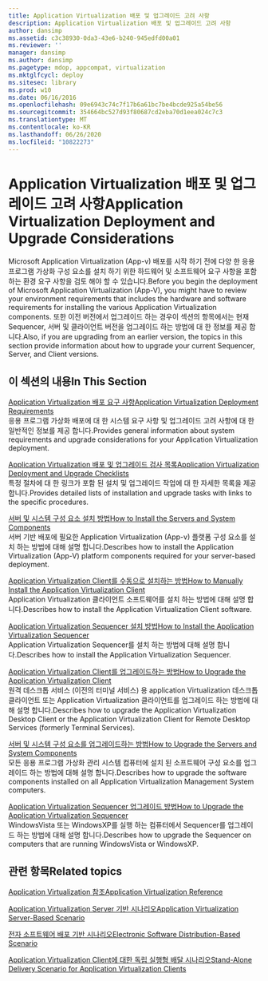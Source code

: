```yaml
---
title: Application Virtualization 배포 및 업그레이드 고려 사항
description: Application Virtualization 배포 및 업그레이드 고려 사항
author: dansimp
ms.assetid: c3c38930-0da3-43e6-b240-945edfd00a01
ms.reviewer: ''
manager: dansimp
ms.author: dansimp
ms.pagetype: mdop, appcompat, virtualization
ms.mktglfcycl: deploy
ms.sitesec: library
ms.prod: w10
ms.date: 06/16/2016
ms.openlocfilehash: 09e6943c74c7f17b6a61bc7be4bcde925a54be56
ms.sourcegitcommit: 354664bc527d93f80687cd2eba70d1eea024c7c3
ms.translationtype: MT
ms.contentlocale: ko-KR
ms.lasthandoff: 06/26/2020
ms.locfileid: "10822273"
---
```

# <span data-ttu-id="98b1f-103">Application Virtualization 배포 및 업그레이드 고려 사항</span><span class="sxs-lookup"><span data-stu-id="98b1f-103">Application Virtualization Deployment and Upgrade Considerations</span></span>


<span data-ttu-id="98b1f-104">Microsoft Application Virtualization (App-v) 배포를 시작 하기 전에 다양 한 응용 프로그램 가상화 구성 요소를 설치 하기 위한 하드웨어 및 소프트웨어 요구 사항을 포함 하는 환경 요구 사항을 검토 해야 할 수 있습니다.</span><span class="sxs-lookup"><span data-stu-id="98b1f-104">Before you begin the deployment of Microsoft Application Virtualization (App-V), you might have to review your environment requirements that includes the hardware and software requirements for installing the various Application Virtualization components.</span></span> <span data-ttu-id="98b1f-105">또한 이전 버전에서 업그레이드 하는 경우이 섹션의 항목에서는 현재 Sequencer, 서버 및 클라이언트 버전을 업그레이드 하는 방법에 대 한 정보를 제공 합니다.</span><span class="sxs-lookup"><span data-stu-id="98b1f-105">Also, if you are upgrading from an earlier version, the topics in this section provide information about how to upgrade your current Sequencer, Server, and Client versions.</span></span>

## <span data-ttu-id="98b1f-106">이 섹션의 내용</span><span class="sxs-lookup"><span data-stu-id="98b1f-106">In This Section</span></span>


<a href="" id="application-virtualization-deployment-requirements"></a>[<span data-ttu-id="98b1f-107">Application Virtualization 배포 요구 사항</span><span class="sxs-lookup"><span data-stu-id="98b1f-107">Application Virtualization Deployment Requirements</span></span>](application-virtualization-deployment-requirements.md)  
<span data-ttu-id="98b1f-108">응용 프로그램 가상화 배포에 대 한 시스템 요구 사항 및 업그레이드 고려 사항에 대 한 일반적인 정보를 제공 합니다.</span><span class="sxs-lookup"><span data-stu-id="98b1f-108">Provides general information about system requirements and upgrade considerations for your Application Virtualization deployment.</span></span>

<a href="" id="application-virtualization-deployment-and-upgrade-checklists"></a>[<span data-ttu-id="98b1f-109">Application Virtualization 배포 및 업그레이드 검사 목록</span><span class="sxs-lookup"><span data-stu-id="98b1f-109">Application Virtualization Deployment and Upgrade Checklists</span></span>](application-virtualization-deployment-and-upgrade-checklists.md)  
<span data-ttu-id="98b1f-110">특정 절차에 대 한 링크가 포함 된 설치 및 업그레이드 작업에 대 한 자세한 목록을 제공 합니다.</span><span class="sxs-lookup"><span data-stu-id="98b1f-110">Provides detailed lists of installation and upgrade tasks with links to the specific procedures.</span></span>

<a href="" id="how-to-install-the-servers-and-system-components"></a>[<span data-ttu-id="98b1f-111">서버 및 시스템 구성 요소 설치 방법</span><span class="sxs-lookup"><span data-stu-id="98b1f-111">How to Install the Servers and System Components</span></span>](how-to-install-the-servers-and-system-components.md)  
<span data-ttu-id="98b1f-112">서버 기반 배포에 필요한 Application Virtualization (App-v) 플랫폼 구성 요소를 설치 하는 방법에 대해 설명 합니다.</span><span class="sxs-lookup"><span data-stu-id="98b1f-112">Describes how to install the Application Virtualization (App-V) platform components required for your server-based deployment.</span></span>

<a href="" id="how-to-manually-install-the-application-virtualization-client"></a>[<span data-ttu-id="98b1f-113">Application Virtualization Client를 수동으로 설치하는 방법</span><span class="sxs-lookup"><span data-stu-id="98b1f-113">How to Manually Install the Application Virtualization Client</span></span>](how-to-manually-install-the-application-virtualization-client.md)  
<span data-ttu-id="98b1f-114">Application Virtualization 클라이언트 소프트웨어를 설치 하는 방법에 대해 설명 합니다.</span><span class="sxs-lookup"><span data-stu-id="98b1f-114">Describes how to install the Application Virtualization Client software.</span></span>

<a href="" id="how-to-install-the-application-virtualization-sequencer"></a>[<span data-ttu-id="98b1f-115">Application Virtualization Sequencer 설치 방법</span><span class="sxs-lookup"><span data-stu-id="98b1f-115">How to Install the Application Virtualization Sequencer</span></span>](how-to-install-the-application-virtualization-sequencer.md)  
<span data-ttu-id="98b1f-116">Application Virtualization Sequencer를 설치 하는 방법에 대해 설명 합니다.</span><span class="sxs-lookup"><span data-stu-id="98b1f-116">Describes how to install the Application Virtualization Sequencer.</span></span>

<a href="" id="how-to-upgrade-the-application-virtualization-client"></a>[<span data-ttu-id="98b1f-117">Application Virtualization Client를 업그레이드하는 방법</span><span class="sxs-lookup"><span data-stu-id="98b1f-117">How to Upgrade the Application Virtualization Client</span></span>](how-to-upgrade-the-application-virtualization-client.md)  
<span data-ttu-id="98b1f-118">원격 데스크톱 서비스 (이전의 터미널 서비스) 용 application Virtualization 데스크톱 클라이언트 또는 Application Virtualization 클라이언트를 업그레이드 하는 방법에 대해 설명 합니다.</span><span class="sxs-lookup"><span data-stu-id="98b1f-118">Describes how to upgrade the Application Virtualization Desktop Client or the Application Virtualization Client for Remote Desktop Services (formerly Terminal Services).</span></span>

<a href="" id="how-to-upgrade-the-servers-and-system-components"></a>[<span data-ttu-id="98b1f-119">서버 및 시스템 구성 요소를 업그레이드하는 방법</span><span class="sxs-lookup"><span data-stu-id="98b1f-119">How to Upgrade the Servers and System Components</span></span>](how-to-upgrade-the-servers-and-system-components.md)  
<span data-ttu-id="98b1f-120">모든 응용 프로그램 가상화 관리 시스템 컴퓨터에 설치 된 소프트웨어 구성 요소를 업그레이드 하는 방법에 대해 설명 합니다.</span><span class="sxs-lookup"><span data-stu-id="98b1f-120">Describes how to upgrade the software components installed on all Application Virtualization Management System computers.</span></span>

<a href="" id="how-to-upgrade-the-application-virtualization-sequencer"></a>[<span data-ttu-id="98b1f-121">Application Virtualization Sequencer 업그레이드 방법</span><span class="sxs-lookup"><span data-stu-id="98b1f-121">How to Upgrade the Application Virtualization Sequencer</span></span>](how-to-upgrade-the-application-virtualization-sequencer.md)  
<span data-ttu-id="98b1f-122">WindowsVista 또는 WindowsXP를 실행 하는 컴퓨터에서 Sequencer를 업그레이드 하는 방법에 대해 설명 합니다.</span><span class="sxs-lookup"><span data-stu-id="98b1f-122">Describes how to upgrade the Sequencer on computers that are running WindowsVista or WindowsXP.</span></span>

## <span data-ttu-id="98b1f-123">관련 항목</span><span class="sxs-lookup"><span data-stu-id="98b1f-123">Related topics</span></span>


[<span data-ttu-id="98b1f-124">Application Virtualization 참조</span><span class="sxs-lookup"><span data-stu-id="98b1f-124">Application Virtualization Reference</span></span>](application-virtualization-reference.md)

[<span data-ttu-id="98b1f-125">Application Virtualization Server 기반 시나리오</span><span class="sxs-lookup"><span data-stu-id="98b1f-125">Application Virtualization Server-Based Scenario</span></span>](application-virtualization-server-based-scenario.md)

[<span data-ttu-id="98b1f-126">전자 소프트웨어 배포 기반 시나리오</span><span class="sxs-lookup"><span data-stu-id="98b1f-126">Electronic Software Distribution-Based Scenario</span></span>](electronic-software-distribution-based-scenario.md)

[<span data-ttu-id="98b1f-127">Application Virtualization Client에 대한 독립 실행형 배달 시나리오</span><span class="sxs-lookup"><span data-stu-id="98b1f-127">Stand-Alone Delivery Scenario for Application Virtualization Clients</span></span>](stand-alone-delivery-scenario-for-application-virtualization-clients.md)

 

 





